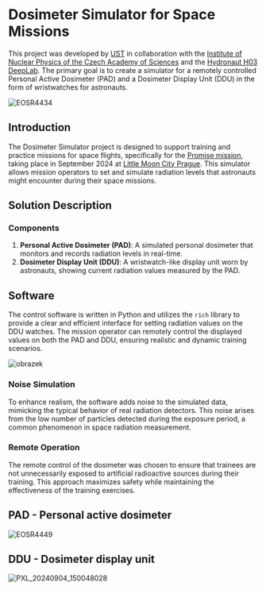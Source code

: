 # Dosimeter Simulator for Space Missions

This project was developed by [UST](https://www.ust.cz/) in collaboration with the [Institute of Nuclear Physics of the Czech Academy of Sciences](https://ujf.cas.cz) and the [Hydronaut H03 DeepLab](https://hydronaut.eu/). The primary goal is to create a simulator for a remotely controlled Personal Active Dosimeter (PAD) and a Dosimeter Display Unit (DDU) in the form of wristwatches for astronauts.

![EOSR4434](https://github.com/user-attachments/assets/acbfe5dc-d8ca-4c22-b7dc-aa1cb41bda3a)


## Introduction

The Dosimeter Simulator project is designed to support training and practice missions for space flights, specifically for the [Promise mission](https://www.vesmirprolidstvo.cz/cs/aktuality/PROMISE/), taking place in September 2024 at [Little Moon City Prague](https://www.littlemooncity.eu/). This simulator allows mission operators to set and simulate radiation levels that astronauts might encounter during their space missions.

## Solution Description

### Components

1. **Personal Active Dosimeter (PAD)**: A simulated personal dosimeter that monitors and records radiation levels in real-time.
2. **Dosimeter Display Unit (DDU)**: A wristwatch-like display unit worn by astronauts, showing current radiation values measured by the PAD.

## Software

The control software is written in Python and utilizes the `rich` library to provide a clear and efficient interface for setting radiation values on the DDU watches. The mission operator can remotely control the displayed values on both the PAD and DDU, ensuring realistic and dynamic training scenarios.

![obrazek](https://github.com/user-attachments/assets/b746ed27-2748-4429-8d20-bde783a12b54)

### Noise Simulation

To enhance realism, the software adds noise to the simulated data, mimicking the typical behavior of real radiation detectors. This noise arises from the low number of particles detected during the exposure period, a common phenomenon in space radiation measurement.

### Remote Operation

The remote control of the dosimeter was chosen to ensure that trainees are not unnecessarily exposed to artificial radioactive sources during their training. This approach maximizes safety while maintaining the effectiveness of the training exercises.

## PAD - Personal active dosimeter 

![EOSR4449](https://github.com/user-attachments/assets/1ad55b66-e335-4a74-a256-f7421073e868)



## DDU - Dosimeter display unit

![PXL_20240904_150048028](https://github.com/user-attachments/assets/b3888b79-f818-4eb6-a282-9b013ce5907d)
